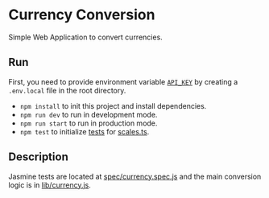 # Currency Conversion

Simple Web Application to convert currencies.

## Run

First, you need to provide environment variable [`API_KEY`](https://app.currencyapi.com/) by creating a `.env.local`
file in the root directory.

- `npm install` to init this project and install dependencies.
- `npm run dev` to run in development mode.
- `npm run start` to run in production mode.
- `npm test` to initialize [tests](spec/currency.spec.js) for [scales.ts](lib/currency.js).

## Description

Jasmine tests are located at [spec/currency.spec.js](spec/currency.spec.js) and the main conversion logic is
in [lib/currency.js](lib/currency.js).